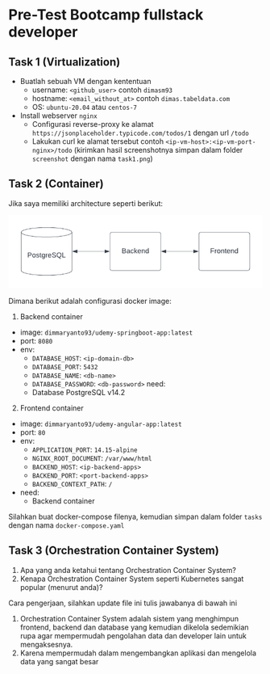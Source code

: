 # Pre-Test Bootcamp fullstack developer

## Task 1 (Virtualization)

- Buatlah sebuah VM dengan kententuan
  - username: `<github_user>` contoh `dimasm93`
  - hostname: `<email_without_at>` contoh `dimas.tabeldata.com`
  - OS: `ubuntu-20.04` atau `centos-7`
- Install webserver `nginx`
  - Configurasi reverse-proxy ke alamat `https://jsonplaceholder.typicode.com/todos/1` dengan url `/todo`
  - Lakukan curl ke alamat tersebut contoh `<ip-vm-host>:<ip-vm-port-nginx>/todo` (kirimkan hasil screenshotnya simpan dalam folder `screenshot` dengan nama `task1.png`)

## Task 2 (Container)

Jika saya memiliki architecture seperti berikut:

![container-apps](docs/images/01-container.png)

Dimana berikut adalah configurasi docker image:

1. Backend container
  - image: `dimmaryanto93/udemy-springboot-app:latest`
  - port: `8080`
  - env: 
    - `DATABASE_HOST`: `<ip-domain-db>`
    - `DATABASE_PORT`: `5432` 
    - `DATABASE_NAME`: `<db-name>`
    - `DATABASE_PASSWORD`: `<db-password>`
  need:
    - Database PostgreSQL v14.2
2. Frontend container
  - image: `dimmaryanto93/udemy-angular-app:latest`
  - port: `80`
  - env:
    - `APPLICATION_PORT`: `14.15-alpine`
    - `NGINX_ROOT_DOCUMENT`: `/var/www/html`
    - `BACKEND_HOST`: `<ip-backend-apps>`
    - `BACKEND_PORT`: `<port-backend-apps>`
    - `BACKEND_CONTEXT_PATH`: `/`
  - need:
    - Backend container

Silahkan buat docker-compose filenya, kemudian simpan dalam folder `tasks` dengan nama `docker-compose.yaml`

## Task 3 (Orchestration Container System)

1. Apa yang anda ketahui tentang Orchestration Container System?
2. Kenapa Orchestration Container System seperti Kubernetes sangat popular (menurut anda)?

Cara pengerjaan, silahkan update file ini tulis jawabanya di bawah ini
1. Orchestration Container System adalah sistem yang menghimpun frontend, backend dan database yang kemudian dikelola sedemikian rupa agar mempermudah pengolahan data dan developer lain untuk mengaksesnya.
2. Karena mempermudah dalam mengembangkan aplikasi dan mengelola data yang sangat besar
